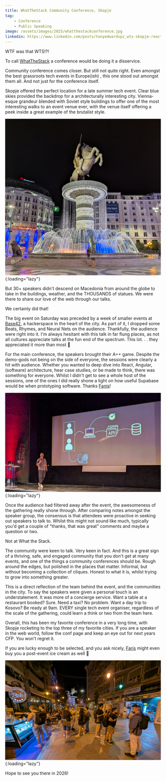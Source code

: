 ```yaml
---
title: WhatTheStack Community Conference, Skopje
tag:
    - Conference
    - Public Speaking
image: /assets/images/2025/whatthestackconference.jpg
linkedin: https://www.linkedin.com/posts/tonyedwardspz_wts-skopje-react-activity-7376225257424134144-45dU
---
```


WTF was that WTS!?!

To call [WhatTheStack](https://wts.sh/) a conference would be doing it a disservice. 

Community conference comes closer. But still not quite right. Even amongst the best grassroots tech events in Europe(ish) , this one stood out amongst them all. And not just for the conference itself.

Skopje offered the perfect location for a late summer tech event. Clear blue skies provided the backdrop for a architecturally interesting city. Vienna-esque grandeur blended with Soviet style buildings to offer one of the most interesting walks to an event venue ever, with the venue itself offering a peek inside a great example of the brutalist style.

![Not Alexander The Great](/assets/images/2025/whatthestackconf-statue.jpg "Not Alexander The Great"){:loading="lazy"}

But 30+ speakers didn't descend on Macedonia from around the globe to take in the buildings, weather, and the THOUSANDS of statues. We were there to share our love of the web through our talks.

We certainly did that!

The big event on Saturday was preceded by a week of smaller events at [Base42](https://base42.mk/), a hackerspace in the heart of the city. As part of it, I dropped some Beats, Rhymes, and Neural Nets on the audience. Thankfully, the audience were right into it. I'm always hesitant with this talk in far flung places, as not all cultures appreciate talks at the fun end of the spectrum. This lot. . . they appreciated it more than most 💪

For the main conference, the speakers brought their A++ game. Despite the demo-gods not being on the side of everyone, the sessions were clearly a hit with audience. Whether you wanted to deep dive into React, Angular, (software) architecture, hear case studies, or be made to think, there was something for everyone. Whilst I didn't get to see a whole host of the sessions, one of the ones I did really shone a light on how useful Supabase would be when prototyping software. Thanks [Fanis](https://www.linkedin.com/in/prodromouf/)!

![Fanis talking about Supabase](/assets/images/2025/whatthestackconf-fanis.jpg "Fanis talking about Supabase"){:loading="lazy"}

Once the audience had filtered away after the event, the awesomeness of the gathering really shone through. After comparing notes amongst the speaker group, the consensus is that attendees were proactive in seeking out speakers to talk to. Whilst this might not sound like much, typically you'd get a couple of "thanks, that was great" comments and maybe a question or two. 

Not at What the Stack.

The community were keen to talk. Very keen in fact. And this is a great sign of a thriving, safe, and engaged community that you don't get at many events, and one of the things a community conferences should be. Rough around the edges, but polished in the places that matter. Informal, but without becoming a collection of cliques. Honest to what it is, whilst trying to grow into something greater.

This is a direct reflection of the team behind the event, and the communities in the city. To say the speakers were given a personal touch is an understatement. It was more of a concierge service. Want a table at a restaurant booked? Sure. Need a taxi? No problem. Want a day trip to Kosovo? Be ready at 9am. EVERY single tech event organiser, regardless of the scale of the gathering, could learn a think or two from the team here.

Overall, this has been my favorite conference in a very long time, with Skopje rocketing to the top three of my favorite cities. If you are a speaker in the web world, follow the conf page and keep an eye out for next years CFP. You won't regret it.

If you are lucky enough to be selected, and you ask nicely, [Faris](https://www.faziz-dev.com/) might even buy you a post-event ice cream as well 🙏

![Faris treating us to Ice Cream](/assets/images/2025/whatthestackconf-icecream.jpg "Faris treating us to Ice Cream"){:loading="lazy"}

Hope to see you there in 2026!

